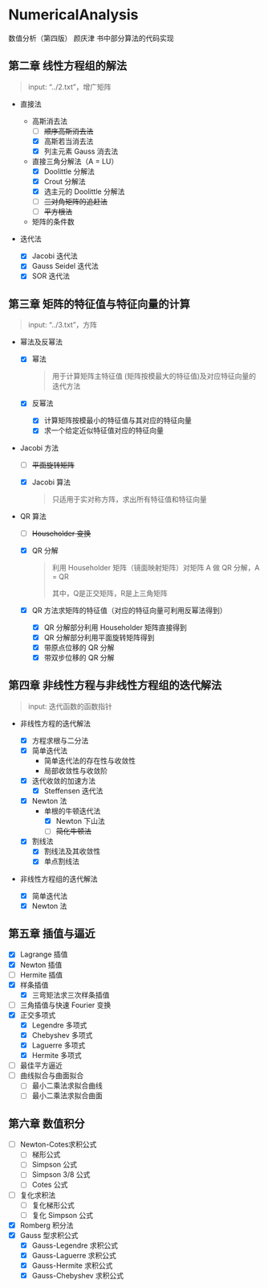 # NumericalAnalysis
数值分析（第四版） 颜庆津 书中部分算法的代码实现

## 第二章 线性方程组的解法

> input: “../2.txt”，增广矩阵

- 直接法
  - 高斯消去法
    - [ ] ~~顺序高斯消去法~~
    - [x] 高斯若当消去法
    - [x] 列主元素 Gauss 消去法
  - 直接三角分解法（A = LU）
    * [x] Doolittle 分解法
    * [x] Crout 分解法
    * [x] 选主元的 Doolittle 分解法
    * [ ] ~~三对角矩阵的追赶法~~
    * [ ] ~~平方根法~~
  - 矩阵的条件数
- 迭代法

  - [x] Jacobi 迭代法
  - [x] Gauss Seidel 迭代法
  - [x] SOR 迭代法

## 第三章 矩阵的特征值与特征向量的计算

> input: “../3.txt”，方阵

- 幂法及反幂法
  - [x] 幂法

    > 用于计算矩阵主特征值 (矩阵按模最大的特征值)及对应特征向量的迭代方法

  - [x] 反幂法

    - [x] 计算矩阵按模最小的特征值与其对应的特征向量
    - [x] 求一个给定近似特征值对应的特征向量

- Jacobi 方法

  - [ ] ~~平面旋转矩阵~~

  - [x] Jacobi 算法

    > 只适用于实对称方阵，求出所有特征值和特征向量

- QR 算法

  - [ ] ~~Householder 变换~~

  - [x] QR 分解

    > 利用 Householder 矩阵（镜面映射矩阵）对矩阵 A 做 QR 分解，A = QR
    >
    > 其中，Q是正交矩阵，R是上三角矩阵

  - [x] QR 方法求矩阵的特征值（对应的特征向量可利用反幂法得到）

    - [x] QR 分解部分利用 Householder 矩阵直接得到
    - [x] QR 分解部分利用平面旋转矩阵得到
    - [x] 带原点位移的 QR 分解
    - [x] 带双步位移的 QR 分解

## 第四章 非线性方程与非线性方程组的迭代解法

> input: 迭代函数的函数指针

- 非线性方程的迭代解法

    * [x] 方程求根与二分法
    * [x] 简单迭代法
      - 简单迭代法的存在性与收敛性
      - 局部收敛性与收敛阶
    * [x] 迭代收敛的加速方法
      * [x] Steffensen 迭代法
    * [x] Newton 法
      - 单根的牛顿迭代法
        - [x] Newton 下山法
        - [ ] ~~简化牛顿法~~
    * [x] 割线法
      * [x] 割线法及其收敛性
      * [x] 单点割线法

- 非线性方程组的迭代解法

    * [x] 简单迭代法
    * [x] Newton 法

## 第五章 插值与逼近

* [x] Lagrange 插值
* [x] Newton 插值
* [ ] Hermite 插值
* [x] 样条插值
  * [x] 三弯矩法求三次样条插值
* [ ] 三角插值与快速 Fourier 变换
* [x] 正交多项式
  * [x] Legendre 多项式
  * [x] Chebyshev 多项式
  * [x] Laguerre 多项式
  * [x] Hermite 多项式
* [ ] 最佳平方逼近
* [ ] 曲线拟合与曲面拟合
  * [ ] 最小二乘法求拟合曲线
  * [ ] 最小二乘法求拟合曲面

## 第六章 数值积分

* [ ] Newton-Cotes求积公式
  * [ ] 梯形公式
  * [ ] Simpson 公式
  * [ ] Simpson 3/8 公式
  * [ ] Cotes 公式
* [ ] 复化求积法
  * [ ] 复化梯形公式
  * [ ] 复化 Simpson 公式
* [x] Romberg 积分法
* [x] Gauss 型求积公式
  * [x] Gauss-Legendre 求积公式
  * [x] Gauss-Laguerre 求积公式
  * [x] Gauss-Hermite 求积公式
  * [x] Gauss-Chebyshev 求积公式